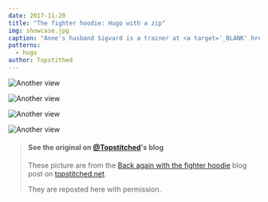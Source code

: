 ```yaml
---
date: 2017-11-20
title: "The fighter hoodie: Hugo with a zip"
img: showcase.jpg
caption: "Anne's husband Sigvard is a trainer at <a target='_BLANK' href='http://fighter.org/'>the local kick boxing club</a>. Hence the name <em>fighter hoodie</em>"
patterns:
  - hugo
author: Topstithed
---
```


![Another view](/img/showcase/fighter-hoodie/1.jpg)

![Another view](/img/showcase/fighter-hoodie/2.jpg)

![Another view](/img/showcase/fighter-hoodie/3.jpg)

![Another view](/img/showcase/fighter-hoodie/4.jpg)

> #### See the original on [@Topstitched](/users/Topstitched)'s blog
> 
> These picture are from the [Back again with the fighter hoodie](http://www.topstitched.net/?p=1431) blog post on [topstitched.net](http://www.topstitched.net/).
> 
> They are reposted here with permission.